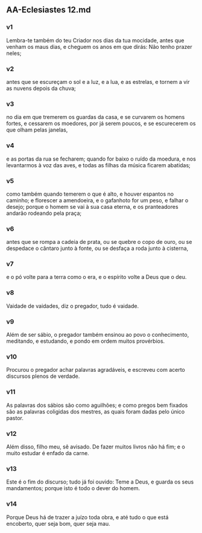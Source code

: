 ## AA-Eclesiastes 12.md
### v1
 Lembra-te também do teu Criador nos dias da tua mocidade, antes que venham os maus dias, e cheguem os anos em que dirás: Não tenho prazer neles;
### v2
 antes que se escureçam o sol e a luz, e a lua, e as estrelas, e tornem a vir as nuvens depois da chuva;
### v3
 no dia em que tremerem os guardas da casa, e se curvarem os homens fortes, e cessarem os moedores, por já serem poucos, e se escurecerem os que olham pelas janelas,
### v4
 e as portas da rua se fecharem; quando for baixo o ruído da moedura, e nos levantarmos à voz das aves, e todas as filhas da música ficarem abatidas;
### v5
 como também quando temerem o que é alto, e houver espantos no caminho; e florescer a amendoeira, e o gafanhoto for um peso, e falhar o desejo; porque o homem se vai à sua casa eterna, e os pranteadores andarão rodeando pela praça;
### v6
 antes que se rompa a cadeia de prata, ou se quebre o copo de ouro, ou se despedace o cântaro junto à fonte, ou se desfaça a roda junto à cisterna,
### v7
 e o pó volte para a terra como o era, e o espírito volte a Deus que o deu.
### v8
 Vaidade de vaidades, diz o pregador, tudo é vaidade.
### v9
 Além de ser sábio, o pregador também ensinou ao povo o conhecimento, meditando, e estudando, e pondo em ordem muitos provérbios.
### v10
 Procurou o pregador achar palavras agradáveis, e escreveu com acerto discursos plenos de verdade.
### v11
 As palavras dos sábios são como aguilhões; e como pregos bem fixados são as palavras coligidas dos mestres, as quais foram dadas pelo único pastor.
### v12
 Além disso, filho meu, sê avisado. De fazer muitos livros não há fim; e o muito estudar é enfado da carne.
### v13
 Este é o fim do discurso; tudo já foi ouvido: Teme a Deus, e guarda os seus mandamentos; porque isto é todo o dever do homem.
### v14
 Porque Deus há de trazer a juízo toda obra, e até tudo o que está encoberto, quer seja bom, quer seja mau.
